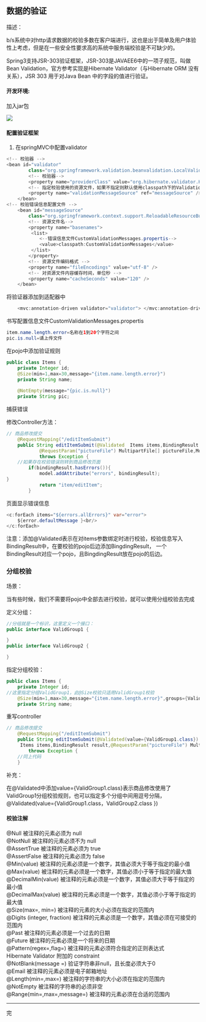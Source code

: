 ## 数据的验证

描述：

b/s系统中对http请求数据的校验多数在客户端进行，这也是出于简单及用户体验性上考虑，但是在一些安全性要求高的系统中服务端校验是不可缺少的。

Spring3支持JSR-303验证框架，JSR-303是JAVAEE6中的一项子规范，叫做Bean Validation，官方参考实现是Hibernate Validator（与Hibernate ORM 没有关系），JSR 303 用于对Java Bean 中的字段的值进行验证。

#### 开发环境:
加入jar包

![](http://i.imgur.com/5QT8oXw.png)

#### 配置验证框架

1. 在springMVC中配置validator
```java
<!-- 校验器 -->
<bean id="validator"
		class="org.springframework.validation.beanvalidation.LocalValidatorFactoryBean">
		<!-- 校验器-->
		<property name="providerClass" value="org.hibernate.validator.HibernateValidator" />
		<!-- 指定校验使用的资源文件，如果不指定则默认使用classpath下的ValidationMessages.properties -->
		<property name="validationMessageSource" ref="messageSource" />
	</bean>
<!-- 校验错误信息配置文件 -->
	<bean id="messageSource"
		class="org.springframework.context.support.ReloadableResourceBundleMessageSource">
		<!-- 资源文件名-->
		<property name="basenames">   
       	 <list>    
			<--错误信息文件CustomValidationMessages.propertis-->
            <value>classpath:CustomValidationMessages</value> 
       	 </list>   
    	</property>
		<!-- 资源文件编码格式 -->
		<property name="fileEncodings" value="utf-8" />
		<!-- 对资源文件内容缓存时间，单位秒 -->
		<property name="cacheSeconds" value="120" />
	</bean>
```
将验证器添加到适配器中
```java
	<mvc:annotation-driven validator="validator"> </mvc:annotation-driven>
```
书写配置信息文件CustomValidationMessages.propertis
```java
item.name.length.error=名称在1到20个字符之间
pic.is.null=请上传文件
```
在pojo中添加验证规则
```java
public class Items {
    private Integer id;
    @Size(min=1,max=30,message="{item.name.length.error}")
    private String name;
    
    @NotEmpty(message="{pic.is.null}")
    private String pic;
```
捕获错误

修改Controller方法：
```java
// 商品修改提交
	@RequestMapping("/editItemSubmit")
	public String editItemSubmit(@Validated  Items items,BindingResult result,
			@RequestParam("pictureFile") MultipartFile[] pictureFile,Model model)
			throws Exception {
	//如果存在校验错误则转到商品修改页面
		if(bindingResult.hasErrors()){
			model.addAttribute("errors", bindingResult);
}
			return "item/editItem";
		}
```
页面显示错误信息
```java
<c:forEach items="${errors.allErrors}" var="error">
	${error.defaultMessage }<br/>
</c:forEach>
```

注意：添加@Validated表示在对items参数绑定时进行校验，校验信息写入BindingResult中，在要校验的pojo后边添加BingdingResult， 一个BindingResult对应一个pojo，且BingdingResult放在pojo的后边。


###  分组校验
场景：

当有些时候，我们不需要将pojo中全部去进行校验，就可以使用分组校验去完成

定义分组：
```java
//分组就是一个标识，这里定义一个接口：
public interface ValidGroup1 {

}
public interface ValidGroup2 {

}
```
指定分组校验：
```java
public class Items {
    private Integer id;
//这里指定分组ValidGroup1，此@Size校验只适用ValidGroup1校验
    @Size(min=1,max=30,message="{item.name.length.error}",groups={ValidGroup1.class})
    private String name;
```
重写controller
```java
// 商品修改提交
	@RequestMapping("/editItemSubmit")
	public String editItemSubmit(@Validated(value={ValidGroup1.class})
	 Items items,BindingResult result,@RequestParam("pictureFile") MultipartFile[] pictureFile,Model model)
		throws Exception {
	//同上代码
	}
```
补充：

在@Validated中添加value={ValidGroup1.class}表示商品修改使用了ValidGroup1分组校验规则，也可以指定多个分组中间用逗号分隔，
@Validated(value={ValidGroup1.class，ValidGroup2.class })

#### 校验注解

@Null   被注释的元素必须为 null   
@NotNull    被注释的元素必须不为 null   
@AssertTrue     被注释的元素必须为 true   
@AssertFalse    被注释的元素必须为 false   
@Min(value)     被注释的元素必须是一个数字，其值必须大于等于指定的最小值   
@Max(value)     被注释的元素必须是一个数字，其值必须小于等于指定的最大值   
@DecimalMin(value)  被注释的元素必须是一个数字，其值必须大于等于指定的最小值   
@DecimalMax(value)  被注释的元素必须是一个数字，其值必须小于等于指定的最大值   
@Size(max=, min=)   被注释的元素的大小必须在指定的范围内   
@Digits (integer, fraction)     被注释的元素必须是一个数字，其值必须在可接受的范围内   
@Past   被注释的元素必须是一个过去的日期   
@Future     被注释的元素必须是一个将来的日期   
@Pattern(regex=,flag=)  被注释的元素必须符合指定的正则表达式   
Hibernate Validator 附加的 constraint   
@NotBlank(message =)   验证字符串非null，且长度必须大于0   
@Email  被注释的元素必须是电子邮箱地址   
@Length(min=,max=)  被注释的字符串的大小必须在指定的范围内   
@NotEmpty   被注释的字符串的必须非空   
@Range(min=,max=,message=)  被注释的元素必须在合适的范围内

---
完
